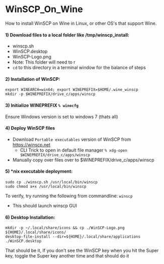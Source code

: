 # WinSCP_On_Wine
How to install WinSCP on Wine in Linux, or other OS's that support Wine.

#### 1)  Download files to a local folder like /tmp/winscp_install:
* winscp.sh
* WinSCP.desktop
* WinSCP-Logo.png
* Note: This folder will need to r
* `cd` to this directory in a terminal window for the balance of steps


#### 2) Installation of WinSCP:
```
export WINEARCH=win64; export WINEPREFIX=$HOME/.wine_winscp
mkdir -p $WINEPREFIX/drive_c/apps/winscp
```


#### 3) Initialize WINEPREFIX `% winecfg`
Ensure Windows version is set to windows 7
(thats all)


#### 4) Deploy WinSCP files
* Download `Portable executables` version of WinSCP from https://winscp.net
  * CLI Trick to open in default file manager `% xdg-open $WINEPREFIX/drive_c/apps/winscp`
* Manually copy over files over to $WINEPREFIX/drive_c/apps/winscp


#### 5) *nix executable deployment:
```
sudo cp ./winscp.sh /usr/local/bin/winscp
sudo chmod a+x /usr/local/bin/winscp
```
To verify, try running the following from commandline: `winscp`
* This should launch winscp GUI


#### 6) Desktop Installation:
```
mkdir -p ~/.local/share/icons && cp ./WinSCP-Logo.png ${HOME}/.local/share/icons/
desktop-file-install --dir=${HOME}/.local/share/applications ./WinSCP.desktop
```

That should be it, If you don't see the WinSCP key when you hit the Super key, toggle the Super key another time and that should do it
